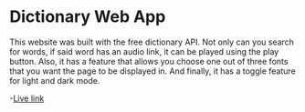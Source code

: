 # Dictionary Web App

This website was built with the free dictionary API. Not only can you search for words, if said word has an audio link, it can be played using the play button. Also, it has a feature that allows you choose one out of three fonts that you want the page to be displayed in. And finally, it has a toggle feature for light and dark mode.

-[Live link](https://dictionary-fordevsjs.netlify.app)
